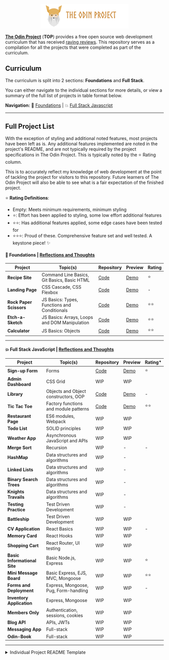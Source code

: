 <p align="center"><img src="./public/top-header-h.png" alt="felixtanhm-portfolio-the-odin-project" width="280"/></p>

[**The Odin Project**](https://www.theodinproject.com/) (**TOP**) provides a free open source web development curriculum that has received [raving reviews](https://www.reddit.com/r/learnprogramming/comments/u6rrz9/why_is_everyone_recommending_the_odin_project/?sort=top). This repository serves as a compilation for all the projects that were completed as part of the curriculum.

## Curriculum

The curriculum is split into 2 sections: **Foundations** and **Full Stack**.

You can either navigate to the individual sections for more details, or view a summary of the full list of projects in table format below.

**Navigation:**
🧸 [Foundations](https://felixtanhm.github.io/my-odin-projects/foundations) | 💥 [Full Stack Javascript](https://felixtanhm.github.io/my-odin-projects/full-stack-javascript)

---

## Full Project List

With the exception of styling and additional noted features, most projects have been left as is. Any additional features implemented are noted in the project's README, and are not typically required by the project specifications in The Odin Project. This is typically noted by the ⭐ Rating column.

This is to accurately reflect my knowledge of web development at the point of tackling the project for visitors to this repository. Future learners of The Odin Project will also be able to see what is a fair expectation of the finished project.

⭐ **Rating Definitions**:

- Empty: Meets minimum requirements, minimum styling
- ⭐: Effort has been applied to styling, some low effort additional features
- ⭐⭐: Has additional features applied, some edge cases have been tested for
- ⭐⭐⭐: Proud of these. Comprehensive feature set and well tested. A keystone piece! ✨

#### **🧸 Foundations** | [Reflections and Thoughts](https://felixtanhm.github.io/my-odin-projects/foundations#reflections--thoughts)

| Project                 | Topic(s)                                      | Repository                                                                                            | Preview                                                                                     | Rating |
| ----------------------- | --------------------------------------------- | ----------------------------------------------------------------------------------------------------- | ------------------------------------------------------------------------------------------- | ------ |
| **Recipe Site**         | Command Line Basics, Git Basics, Basic HTML   | [Code](https://github.com/felixtanhm/my-odin-project/tree/main/foundations/01-recipe-site)            | [Demo](https://felixtanhm.github.io/my-odin-projects/foundations/01-recipe-site)            | ⭐     |
| **Landing Page**        | CSS Cascade, CSS Flexbox                      | [Code](https://github.com/felixtanhm/my-odin-project/tree/main/foundations/02-landing-page)           | [Demo](https://felixtanhm.github.io/my-odin-projects/foundations/02-landing-page)           | -      |
| **Rock Paper Scissors** | JS Basics: Types, Functions and Conditionals  | [Code](https://github.com/felixtanhm/game-arcade)                                                     | [Demo](https://game-arcade.pages.dev/)                                                      | ⭐⭐   |
| **Etch-a-Sketch**       | JS Basics: Arrays, Loops and DOM Manipulation | [Code](https://github.com/felixtanhm/my-odin-project/tree/main/foundations/04-etch-a-sketch)          | [Demo](https://felixtanhm.github.io/my-odin-projects/foundations/04-etch-a-sketch)          | ⭐⭐   |
| **Calculator**          | JS Basics: Objects                            | [Code](https://github.com/felixtanhm/my-odin-project/tree/main/foundations/05-calculator-%5BFINAL%5D) | [Demo](https://felixtanhm.github.io/my-odin-projects/foundations/05-calculator-%5BFINAL%5D) | ⭐⭐   |

---

#### **💥 Full Stack JavaScript** | [Reflections and Thoughts](https://felixtanhm.github.io/my-odin-projects/full-stack-javascript#reflections--thoughts)

| Project                      | Topic(s)                              | Repository                                                                                             | Preview                                                                                      | Rating\* |
| ---------------------------- | ------------------------------------- | ------------------------------------------------------------------------------------------------------ | -------------------------------------------------------------------------------------------- | -------- |
| **Sign-up Form**             | Forms                                 | [Code](https://github.com/felixtanhm/my-odin-projects/tree/main/full-stack-javascript/01-sign-up-form) | [Demo](https://felixtanhm.github.io/my-odin-projects/full-stack-javascript/01-sign-up-form/) | ⭐       |
| **Admin Dashboard**          | CSS Grid                              | WIP                                                                                                    | WIP                                                                                          |          |
| **Library**                  | Objects and Object constructors, OOP  | [Code](https://github.com/felixtanhm/my-odin-projects/tree/main/full-stack-javascript/03-library)      | [Demo](https://felixtanhm.github.io/my-odin-projects/full-stack-javascript/03-library/)      | -        |
| **Tic Tac Toe**              | Factory functions and module patterns | [Code](https://github.com/felixtanhm/game-arcade)                                                      | [Demo](https://game-arcade.pages.dev/)                                                       | ⭐⭐     |
| **Restaurant Page**          | ES6 modules, Webpack                  | WIP                                                                                                    | WIP                                                                                          |          |
| **Todo List**                | SOLID principles                      | WIP                                                                                                    | WIP                                                                                          |          |
| **Weather App**              | Asynchronous JavaScript and APIs      | WIP                                                                                                    | WIP                                                                                          |          |
| **Merge Sort**               | Recursion                             | WIP                                                                                                    | -                                                                                            | -        |
| **HashMap**                  | Data structures and algorithms        | WIP                                                                                                    | -                                                                                            |          |
| **Linked Lists**             | Data structures and algorithms        | WIP                                                                                                    | -                                                                                            |          |
| **Binary Search Trees**      | Data structures and algorithms        | WIP                                                                                                    | -                                                                                            |          |
| **Knights Travails**         | Data structures and algorithms        | WIP                                                                                                    | -                                                                                            |          |
| **Testing Practice**         | Test Driven Development               | WIP                                                                                                    | -                                                                                            |          |
| **Battleship**               | Test Driven Development               | WIP                                                                                                    | WIP                                                                                          |          |
| **CV Application**           | React Basics                          | WIP                                                                                                    | WIP                                                                                          | -        |
| **Memory Card**              | React Hooks                           | WIP                                                                                                    | WIP                                                                                          |          |
| **Shopping Cart**            | React Router, UI testing              | WIP                                                                                                    | WIP                                                                                          |          |
| **Basic Informational Site** | Basic Node.js, Express                | WIP                                                                                                    | WIP                                                                                          | ⭐       |
| **Mini Message Board**       | Basic Express, EJS, MVC, Mongoose     | WIP                                                                                                    | WIP                                                                                          | ⭐⭐     |
| **Forms and Deployment**     | Express, Mongoose, Pug, Form-handling | WIP                                                                                                    | WIP                                                                                          | -        |
| **Inventory Application**    | Express, Mongoose                     | WIP                                                                                                    | WIP                                                                                          |          |
| **Members Only**             | Authentication, sessions, cookies     | WIP                                                                                                    | WIP                                                                                          |          |
| **Blog API**                 | APIs, JWTs                            | WIP                                                                                                    | WIP                                                                                          |          |
| **Messaging App**            | Full-stack                            | WIP                                                                                                    | WIP                                                                                          |          |
| **Odin-Book**                | Full-stack                            | WIP                                                                                                    | WIP                                                                                          |          |

---

<details>
<summary>Individual Project README Template</summary>

# Individual Project README Template 🗂️

Short description of the project, including the topics covered.

![GIF Recording of Project Demo](basic-info-site.gif)

[**Live Demo**](#) ✨ |
[**Project Specs**](#) 📝

## 🪃 Features

- Feature1
- Feature2
- Feature3

#### 🧭 Future Implementations

- Feature1
- Feature2
- Feature3

## 💻 Built With

- Tech1
- Tech2
- Tech3

## 🚨 Usage (if applicable)

```bash
cd my-odin-projects/subfolder
npm i
npm run dev
```

</details>
